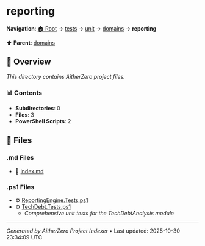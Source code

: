 # reporting

**Navigation**: [🏠 Root](../../../../index.md) → [tests](../../../index.md) → [unit](../../index.md) → [domains](../index.md) → **reporting**

⬆️ **Parent**: [domains](../index.md)

## 📖 Overview

*This directory contains AitherZero project files.*

### 📊 Contents

- **Subdirectories**: 0
- **Files**: 3
- **PowerShell Scripts**: 2

## 📄 Files

### .md Files

- 📝 [index.md](./index.md)

### .ps1 Files

- ⚙️ [ReportingEngine.Tests.ps1](./ReportingEngine.Tests.ps1)
- ⚙️ [TechDebt.Tests.ps1](./TechDebt.Tests.ps1)
  - *Comprehensive unit tests for the TechDebtAnalysis module*

---

*Generated by AitherZero Project Indexer* • Last updated: 2025-10-30 23:34:09 UTC

